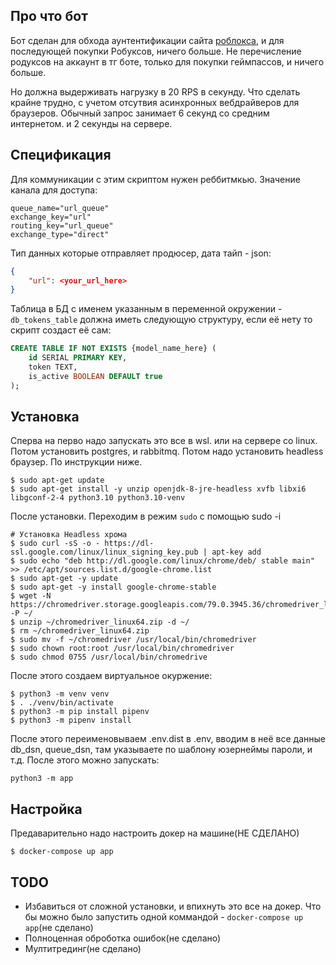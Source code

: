 Про что бот 
-----------
Бот сделан для обхода аунтентификации сайта [роблокса](www.roblox.com), и для последующей 
покупки Робуксов, ничего больше. Не перечисление родуксов на аккаунт в тг боте, 
только для покупки геймпассов, и ничего больше.

Но должна выдерживать нагрузку в 20 RPS в секунду. Что сделать крайне трудно,
с учетом отсутвия асинхронных вебдрайверов для браузеров. Обычный запрос занимает 
6 секунд со средним интернетом. и 2 секунды на сервере.

Спецификация 
------------
Для коммуникации с этим скриптом нужен реббитмкью. Значение канала для доступа: 
```
queue_name="url_queue" 
exchange_key="url"
routing_key="url_queue"
exchange_type="direct"
```
Тип данных которые отправляет продюсер, дата тайп - json:
```json
{
    "url": <your_url_here>
} 
```
Таблица в БД с именем указанным в переменной окружении - `db_tokens_table` должна иметь следующую 
структуру, если её нету то скрипт создаст её сам: 
```sql
CREATE TABLE IF NOT EXISTS {model_name_here} (
    id SERIAL PRIMARY KEY,
    token TEXT,
    is_active BOOLEAN DEFAULT true
);
```

Установка
------------
Сперва на перво надо запускать это все в wsl. или на сервере со linux. 
Потом установить postgres, и rabbitmq. Потом надо установить headless браузер. 
По инструкции ниже. 
```shell
$ sudo apt-get update
$ sudo apt-get install -y unzip openjdk-8-jre-headless xvfb libxi6 libgconf-2-4 python3.10 python3.10-venv 
```
После установки. Переходим в режим `sudo` с помощью sudo -i 
```shell
# Установка Headless хрома 
$ sudo curl -sS -o - https://dl-ssl.google.com/linux/linux_signing_key.pub | apt-key add
$ sudo echo "deb http://dl.google.com/linux/chrome/deb/ stable main" >> /etc/apt/sources.list.d/google-chrome.list
$ sudo apt-get -y update
$ sudo apt-get -y install google-chrome-stable
$ wget -N https://chromedriver.storage.googleapis.com/79.0.3945.36/chromedriver_linux64.zip -P ~/
$ unzip ~/chromedriver_linux64.zip -d ~/
$ rm ~/chromedriver_linux64.zip
$ sudo mv -f ~/chromedriver /usr/local/bin/chromedriver
$ sudo chown root:root /usr/local/bin/chromedriver
$ sudo chmod 0755 /usr/local/bin/chromedrive
```
После этого создаем виртуальное окуржение: 
```shell 
$ python3 -m venv venv 
$ . ./venv/bin/activate 
$ python3 -m pip install pipenv 
$ python3 -m pipenv install 
```
После этого переименовываем .env.dist в .env, вводим 
в неё все данные db_dsn, queue_dsn, там указываете по шаблону 
юзернеймы пароли, и т.д. После этого можно запускать: 
```shell
python3 -m app 
```

Настройка 
------------
Предаварительно надо настроить докер на машине(НЕ СДЕЛАНО)
```shell
$ docker-compose up app 
```

TODO 
--------------
- Избавиться от сложной установки, и впихнуть это все на докер. Что бы можно было 
запустить одной коммандой - ```docker-compose up app```(не сделано)
- Полноценная оброботка ошибок(не сделано)
- Мултитрединг(не сделано)
